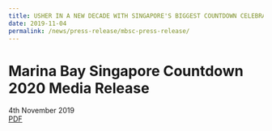 ```yaml
---
title: USHER IN A NEW DECADE WITH SINGAPORE'S BIGGEST COUNTDOWN CELEBRATION AT MARINA BAY
date: 2019-11-04
permalink: /news/press-release/mbsc-press-release/
---
```


# **Marina Bay Singapore Countdown 2020 Media Release**
4th November 2019
<br>
[PDF](/files/mbsc-press-release.pdf)
